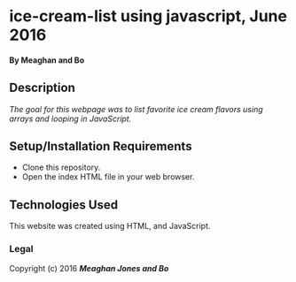 # ice-cream-list using javascript, June 2016

#### By **Meaghan and Bo**

## Description

_The goal for this webpage was to list favorite ice cream flavors using arrays and looping in JavaScript._

## Setup/Installation Requirements

* Clone this repository.
* Open the index HTML file in your web browser.


## Technologies Used

This website was created using HTML, and JavaScript.

### Legal

Copyright (c) 2016 **_Meaghan Jones and Bo_**
